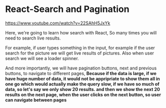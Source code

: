 # React-Search and Pagination

https://www.youtube.com/watch?v=22SAhH5JxYk

Here, we're going to learn how search with React, So many times you will need to search live results.

For example, if user types something in the input, for example if the user search for the picture we will get live results of pictures. Also when user search we will see a loader spinner.

And more importantly, we will have pagination buttons, next and previous buttons, to navigate to different pages, **Because if the data is large, if we have huge number of data, it would not be appripriate to show them all in one go which would actually make the query slow, if we have so much of data, so let's say we only show 20 results. and then we show the next 20 results on the next page, when the user clicks on the next button, so user can navigate between pages**
